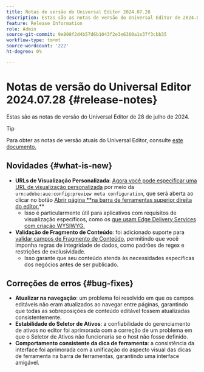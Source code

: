 ```yaml
---
title: Notas de versão do Universal Editor 2024.07.28
description: Estas são as notas de versão do Universal Editor de 2024.07.28.
feature: Release Information
role: Admin
source-git-commit: 9e808f2d4b57d6b1043f2e3e6300a1e37f3cbb35
workflow-type: tm+mt
source-wordcount: '222'
ht-degree: 0%

---
```



# Notas de versão do Universal Editor 2024.07.28 {#release-notes}

Estas são as notas de versão do Universal Editor de 28 de julho de 2024.

>[!TIP]
>
>Para obter as notas de versão atuais do Universal Editor, consulte [este documento.](/help/release-notes/universal-editor/current.md)

## Novidades {#what-is-new}

* **URLs de Visualização Personalizada**: [Agora você pode especificar uma URL de visualização personalizada](/help/implementing/universal-editor/customizing.md#custom-preview-urls) por meio da `urn:adobe:aue:config:preview meta configuration`, que será aberta ao clicar no botão [Abrir página **na barra de ferramentas superior direita do editor.](/help/sites-cloud/authoring/universal-editor/navigation.md#universal-editor-toolbar)**
   * Isso é particularmente útil para aplicativos com requisitos de visualização específicos, como os [que usam Edge Delivery Services com criação WYSIWYG.](/help/edge/wysiwyg-authoring/authoring.md)
* **Validação de Fragmento de Conteúdo**: foi adicionado suporte para [validar campos de Fragmento de Conteúdo](/help/assets/content-fragments/content-fragments-models.md#validation), permitindo que você imponha regras de integridade de dados, como padrões de regex e restrições de exclusividade.
   * Isso garante que seu conteúdo atenda às necessidades específicas dos negócios antes de ser publicado.

## Correções de erros {#bug-fixes}

* **Atualizar na navegação**: um problema foi resolvido em que os campos editáveis não eram atualizados ao navegar entre páginas, garantindo que todas as sobreposições de conteúdo editável fossem atualizadas consistentemente.
* **Estabilidade do Seletor de Ativos**: a confiabilidade do gerenciamento de ativos no editor foi aprimorada com a correção de um problema em que o Seletor de Ativos não funcionaria se o host não fosse definido.
* **Comportamento consistente da dica de ferramenta**: a consistência da interface foi aprimorada com a unificação do aspecto visual das dicas de ferramenta na barra de ferramentas, garantindo uma interface amigável.

